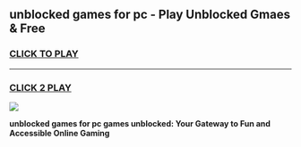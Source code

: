 
## unblocked games for pc - Play Unblocked Gmaes & Free
<h3>
<a href="https://premium.freeplayer.one?title=unblocked_games_for_pc&ref=20F">CLICK TO PLAY</a></h3>
<hr>

<h3>
<a href="https://premium.freeplayer.one?title=unblocked_games_for_pc&ref=20F">CLICK 2 PLAY</a>
  
</h3>

<a href="https://premium.freeplayer.one?title=unblocked_games_for_pc&ref=20F/"><img src="https://clearcache.store/games.png"></a>


**unblocked games for pc games unblocked: Your Gateway to Fun and Accessible Online Gaming**
